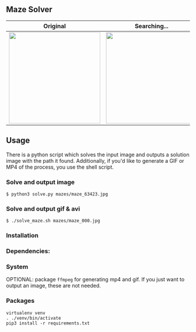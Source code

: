 ## Maze Solver


Original | Searching... | Solved
-------- | ------------ | ------
<img src="https://raw.github.com/scharissis/maze-solver-python/master/mazes/maze_63423.jpg" width="250px"> | <img src="https://raw.github.com/scharissis/maze-solver-python/master/out/maze_63423.gif" width="250px"> | <img src="https://raw.github.com/scharissis/maze-solver-python/master/out/maze_63423.jpg" width="250px">



## Usage
There is a python script which solves the input image and outputs a solution image with the path it found.
Additionally, if you'd like to generate a GIF or MP4 of the process, you use the shell script.

### Solve and output image
```
$ python3 solve.py mazes/maze_63423.jpg
```

### Solve and output gif & avi
```
$ ./solve_maze.sh mazes/maze_000.jpg
```

### Installation

### Dependencies:

### System
OPTIONAL: package `ffmpeg` for generating mp4 and gif.
If you just want to output an image, these are not needed.

### Packages
```
virtualenv venv
. ./venv/bin/activate
pip3 install -r requirements.txt
```
